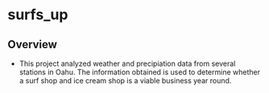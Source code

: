 # surfs_up
## Overview
  * This project analyzed weather and precipiation data from several stations in Oahu. The information obtained is used to determine whether a surf shop and ice cream shop is a viable business year round. 
 
